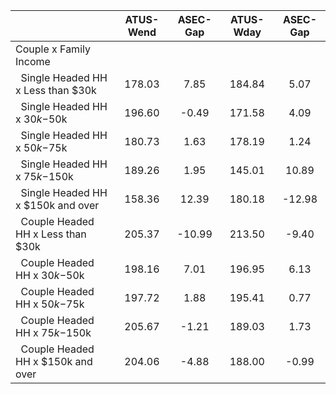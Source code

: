 
|                      |    ATUS-Wend |     ASEC-Gap |    ATUS-Wday |     ASEC-Gap |
| -------------------- | :----------: | :----------: | :----------: | :----------: |
| Couple x Family Income |              |              |              |              |
| &nbsp;&nbsp;Single Headed HH x Less than $30k |       178.03 |         7.85 |       184.84 |         5.07 |
| &nbsp;&nbsp;Single Headed HH x $30k-$50k |       196.60 |        -0.49 |       171.58 |         4.09 |
| &nbsp;&nbsp;Single Headed HH x $50k-$75k |       180.73 |         1.63 |       178.19 |         1.24 |
| &nbsp;&nbsp;Single Headed HH x $75k-$150k |       189.26 |         1.95 |       145.01 |        10.89 |
| &nbsp;&nbsp;Single Headed HH x $150k and over |       158.36 |        12.39 |       180.18 |       -12.98 |
| &nbsp;&nbsp;Couple Headed HH x Less than $30k |       205.37 |       -10.99 |       213.50 |        -9.40 |
| &nbsp;&nbsp;Couple Headed HH x $30k-$50k |       198.16 |         7.01 |       196.95 |         6.13 |
| &nbsp;&nbsp;Couple Headed HH x $50k-$75k |       197.72 |         1.88 |       195.41 |         0.77 |
| &nbsp;&nbsp;Couple Headed HH x $75k-$150k |       205.67 |        -1.21 |       189.03 |         1.73 |
| &nbsp;&nbsp;Couple Headed HH x $150k and over |       204.06 |        -4.88 |       188.00 |        -0.99 |

